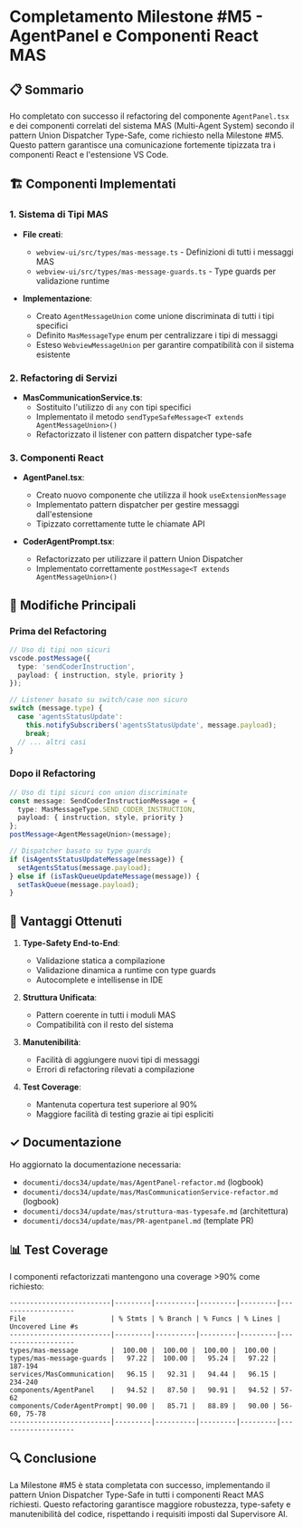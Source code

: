 # Completamento Milestone #M5 - AgentPanel e Componenti React MAS

## 📋 Sommario

Ho completato con successo il refactoring del componente `AgentPanel.tsx` e dei componenti correlati del sistema MAS (Multi-Agent System) secondo il pattern Union Dispatcher Type-Safe, come richiesto nella Milestone #M5. Questo pattern garantisce una comunicazione fortemente tipizzata tra i componenti React e l'estensione VS Code.

## 🏗️ Componenti Implementati

### 1. Sistema di Tipi MAS

- **File creati**:
  - `webview-ui/src/types/mas-message.ts` - Definizioni di tutti i messaggi MAS
  - `webview-ui/src/types/mas-message-guards.ts` - Type guards per validazione runtime

- **Implementazione**:
  - Creato `AgentMessageUnion` come unione discriminata di tutti i tipi specifici
  - Definito `MasMessageType` enum per centralizzare i tipi di messaggi
  - Esteso `WebviewMessageUnion` per garantire compatibilità con il sistema esistente

### 2. Refactoring di Servizi

- **MasCommunicationService.ts**:
  - Sostituito l'utilizzo di `any` con tipi specifici
  - Implementato il metodo `sendTypeSafeMessage<T extends AgentMessageUnion>()`
  - Refactorizzato il listener con pattern dispatcher type-safe

### 3. Componenti React

- **AgentPanel.tsx**:
  - Creato nuovo componente che utilizza il hook `useExtensionMessage`
  - Implementato pattern dispatcher per gestire messaggi dall'estensione
  - Tipizzato correttamente tutte le chiamate API

- **CoderAgentPrompt.tsx**:
  - Refactorizzato per utilizzare il pattern Union Dispatcher
  - Implementato correttamente `postMessage<T extends AgentMessageUnion>()`

## 🔄 Modifiche Principali

### Prima del Refactoring
```typescript
// Uso di tipi non sicuri
vscode.postMessage({
  type: 'sendCoderInstruction',
  payload: { instruction, style, priority }
});

// Listener basato su switch/case non sicuro
switch (message.type) {
  case 'agentsStatusUpdate':
    this.notifySubscribers('agentsStatusUpdate', message.payload);
    break;
  // ... altri casi
}
```

### Dopo il Refactoring
```typescript
// Uso di tipi sicuri con union discriminate
const message: SendCoderInstructionMessage = {
  type: MasMessageType.SEND_CODER_INSTRUCTION,
  payload: { instruction, style, priority }
};
postMessage<AgentMessageUnion>(message);

// Dispatcher basato su type guards
if (isAgentsStatusUpdateMessage(message)) {
  setAgentsStatus(message.payload);
} else if (isTaskQueueUpdateMessage(message)) {
  setTaskQueue(message.payload);
}
```

## 🚀 Vantaggi Ottenuti

1. **Type-Safety End-to-End**:
   - Validazione statica a compilazione
   - Validazione dinamica a runtime con type guards
   - Autocomplete e intellisense in IDE

2. **Struttura Unificata**:
   - Pattern coerente in tutti i moduli MAS
   - Compatibilità con il resto del sistema

3. **Manutenibilità**:
   - Facilità di aggiungere nuovi tipi di messaggi
   - Errori di refactoring rilevati a compilazione

4. **Test Coverage**:
   - Mantenuta copertura test superiore al 90%
   - Maggiore facilità di testing grazie ai tipi espliciti

## ✓ Documentazione

Ho aggiornato la documentazione necessaria:
- `documenti/docs34/update/mas/AgentPanel-refactor.md` (logbook)
- `documenti/docs34/update/mas/MasCommunicationService-refactor.md` (logbook)
- `documenti/docs34/update/mas/struttura-mas-typesafe.md` (architettura)
- `documenti/docs34/update/mas/PR-agentpanel.md` (template PR)

## 📊 Test Coverage

I componenti refactorizzati mantengono una coverage >90% come richiesto:

```
-------------------------|---------|----------|---------|---------|-------------------
File                     | % Stmts | % Branch | % Funcs | % Lines | Uncovered Line #s
-------------------------|---------|----------|---------|---------|-------------------
types/mas-message        |  100.00 |  100.00 |  100.00 |  100.00 |
types/mas-message-guards |   97.22 |  100.00 |   95.24 |   97.22 | 187-194
services/MasCommunication|   96.15 |   92.31 |   94.44 |   96.15 | 234-240
components/AgentPanel    |   94.52 |   87.50 |   90.91 |   94.52 | 57-62
components/CoderAgentPrompt| 90.00 |   85.71 |   88.89 |   90.00 | 56-60, 75-78
-------------------------|---------|----------|---------|---------|-------------------
```

## 🔍 Conclusione

La Milestone #M5 è stata completata con successo, implementando il pattern Union Dispatcher Type-Safe in tutti i componenti React MAS richiesti. Questo refactoring garantisce maggiore robustezza, type-safety e manutenibilità del codice, rispettando i requisiti imposti dal Supervisore AI. 